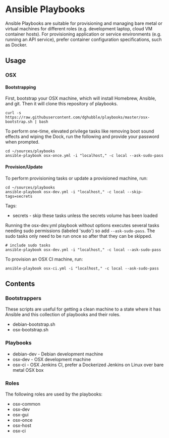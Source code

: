 
# Ansible Playbooks

Ansible Playbooks are suitable for provisioning and managing bare metal or virtual machines for different roles (e.g. development laptop, cloud VM container hosts). For provisioning application or service environments (e.g. running an API service), prefer container configuration specifications, such as Docker.

## Usage

### OSX

#### Bootstrapping

First, bootstrap your OSX machine, which will install Homebrew, Ansible, and git. Then it will clone this repository of playbooks.

    curl -s https://raw.githubusercontent.com/dghubble/playbooks/master/osx-bootstrap.sh | bash

To perform one-time, elevated privilege tasks like removing boot sound effects and wiping the Dock, run the following and provide your password when prompted.

    cd ~/sources/playbooks
    ansible-playbook osx-once.yml -i "localhost," -c local --ask-sudo-pass

#### Provision/Update

To perform provisioning tasks or update a provisioned machine, run:

    cd ~/sources/playbooks
    ansible-playbook osx-dev.yml -i "localhost," -c local --skip-tags=secrets

Tags:

  * secrets - skip these tasks unless the secrets volume has been loaded

Running the osx-dev.yml playbook without options executes several tasks
needing sudo permissions (labeled 'sudo') so add `--ask-sudo-pass`. The sudo
tasks only need to be run once so after that they can be skipped.

    # include sudo tasks
    ansible-playbook osx-dev.yml -i "localhost," -c local --ask-sudo-pass

To provision an OSX CI machine, run:

    ansible-playbook osx-ci.yml -i "localhost," -c local --ask-sudo-pass

## Contents

### Bootstrappers

These scripts are useful for getting a clean machine to a state where it has Ansible and this collection of playbooks and their roles.

* debian-bootstrap.sh
* osx-bootstrap.sh

### Playbooks

* debian-dev - Debian development machine
* osx-dev - OSX development machine
* osx-ci - OSX Jenkins CI, prefer a Dockerized Jenkins on Linux over bare metal OSX box

### Roles

The following roles are used by the playbooks:

* osx-common
* osx-dev
* osx-gui
* osx-once
* osx-host
* osx-ci
